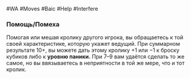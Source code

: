 #WA #Moves #Baic #Help #Interfere 

### Помощь/Помеха  
Помогая или мешая кролику другого игрока,  вы обращаетесь к той своей характеристике,  которую укажет ведущий. При  суммарном  результате 10+, вы можете дать этому кролику  +1 или −1 к броску кубиков либо к **уровню  паники.** При 7–9 вам удаётся сделать то же  самое, но  вы ввязываетесь в  неприятности  в той же мере, что и тот кролик.


